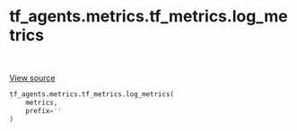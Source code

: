 <div itemscope itemtype="http://developers.google.com/ReferenceObject">
<meta itemprop="name" content="tf_agents.metrics.tf_metrics.log_metrics" />
<meta itemprop="path" content="Stable" />
</div>

# tf_agents.metrics.tf_metrics.log_metrics

<table class="tfo-notebook-buttons tfo-api" align="left">
</table>

<a target="_blank" href="https://github.com/tensorflow/agents/tree/master/tf_agents/metrics/tf_metrics.py">View
source</a>

``` python
tf_agents.metrics.tf_metrics.log_metrics(
    metrics,
    prefix=''
)
```



<!-- Placeholder for "Used in" -->
